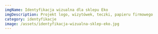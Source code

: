 ```yaml
---
imgName: Identyfikacja wizualna dla sklepu Eko
imgDescription: Projekt logo, wizytówek, teczki, papieru firmowego
category: identyfikacje
image: /assets/identyfikacja-wizualna-sklep-eko.jpg
---
```

